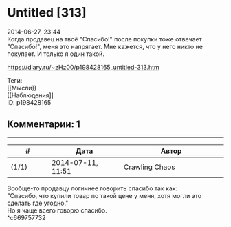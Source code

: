 Untitled [313]
==============

  
2014-06-27, 23:44  
 Когда продавец на твоё "Спасибо!" после покупки тоже отвечает "Спасибо!", меня это напрягает. Мне кажется, что у него никто не покупает. И только я один такой.   
  
<https://diary.ru/~zHz00/p198428165_untitled-313.htm>  
  
Теги:  
[[Мысли]]  
[[Наблюдения]]  
ID: p198428165  


Комментарии: 1
--------------

  


---



|         #         |              Дата              |                     Автор                     |           ID           |
| --- | --- | --- | --- |
| (1/1) | 2014-07-11, 11:51 | Crawling Chaos | c669757732 |

  
 Вообще-то продавцу логичнее говорить спасибо так как:   
 "Спасибо, что купили товар по такой цене у меня, хотя могли это сделать где угодно."   
 Но я чаще всего говорю спасибо.   
 ^c669757732